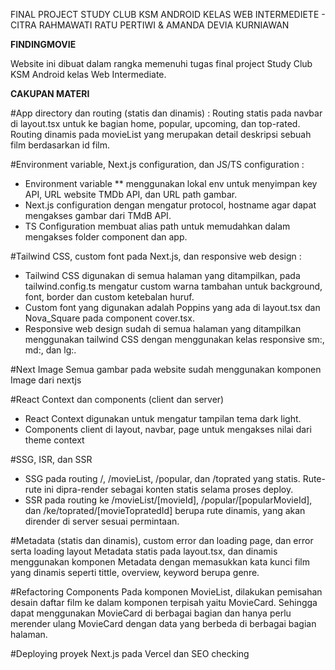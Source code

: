 FINAL PROJECT STUDY CLUB KSM ANDROID KELAS WEB INTERMEDIETE - CITRA RAHMAWATI RATU PERTIWI  &  AMANDA DEVIA KURNIAWAN            



**FINDINGMOVIE**


Website ini dibuat dalam rangka memenuhi tugas final project Study Club KSM Android kelas Web Intermediate.

**CAKUPAN MATERI**

#App directory dan routing (statis dan dinamis) : Routing statis pada navbar di layout.tsx untuk ke bagian home, popular, upcoming, dan top-rated. Routing dinamis pada movieList yang merupakan detail deskripsi sebuah film berdasarkan id film. 

#Environment variable, Next.js configuration, dan JS/TS configuration : 
- Environment variable ** menggunakan lokal env untuk menyimpan key API, URL website TMDb API, dan URL path gambar. 
- Next.js configuration dengan mengatur protocol, hostname agar dapat mengakses gambar dari TMdB API. 
- TS Configuration membuat alias path untuk memudahkan dalam mengakses folder component dan app.

#Tailwind CSS, custom font pada Next.js, dan responsive web design : 
- Tailwind CSS digunakan di semua halaman yang ditampilkan, pada tailwind.config.ts mengatur custom warna tambahan untuk background, font, border dan custom ketebalan huruf. 
- Custom font yang digunakan adalah Poppins yang ada di layout.tsx dan Nova_Square pada component cover.tsx. 
- Responsive web design sudah di semua halaman yang ditampilkan menggunakan tailwind CSS dengan menggunakan kelas responsive sm:, md:, dan lg:.

#Next Image
Semua gambar pada website sudah menggunakan komponen Image dari nextjs

#React Context dan components (client dan server)
- React Context digunakan untuk mengatur tampilan tema dark light. 
- Components client di layout, navbar, page untuk mengakses nilai dari theme context

#SSG, ISR, dan SSR
- SSG pada routing /, /movieList, /popular, dan /toprated yang statis. Rute-rute ini dipra-render sebagai konten statis selama proses deploy.
- SSR pada routing ke /movieList/[movieId], /popular/[popularMovieId], dan /ke/toprated/[movieTopratedId] berupa rute dinamis, yang akan dirender di server sesuai permintaan.
 
#Metadata (statis dan dinamis), custom error dan loading page, dan error serta loading layout
Metadata statis pada layout.tsx, dan dinamis menggunakan komponen Metadata dengan memasukkan kata kunci film yang dinamis seperti tittle, overview, keyword berupa genre. 

#Refactoring Components 
Pada komponen MovieList, dilakukan pemisahan desain daftar film ke dalam komponen terpisah yaitu MovieCard. Sehingga dapat menggunakan MovieCard di berbagai bagian dan hanya perlu merender ulang MovieCard dengan data yang berbeda di berbagai bagian halaman.

#Deploying proyek Next.js pada Vercel dan SEO checking


